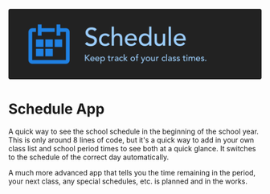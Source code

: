  ![Banner](Assets/Banner.png)
# Schedule App
A quick way to see the school schedule in the beginning of the school year.
This is only around 8 lines of code, but it's a quick way to add in your own class list and school period times to see both at a quick glance. It switches to the schedule of the correct day automatically.

A much more advanced app that tells you the time remaining in the period, your next class, any special schedules, etc. is planned and in the works.
